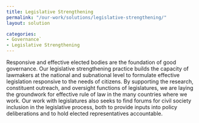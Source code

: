 ```yaml
---
title: Legislative Strengthening
permalink: "/our-work/solutions/legislative-strengthening/"
layout: solution

categories:
- Governance`
- Legislative Strengthening
---
```


Responsive and effective elected bodies are the foundation of good governance. Our legislative strengthening practice builds the capacity of lawmakers at the national and subnational level to formulate effective legislation responsive to the needs of citizens. By supporting the research, constituent outreach, and oversight functions of legislatures, we are laying the groundwork for effective rule of law in the many countries where we work. Our work with legislatures also seeks to find forums for civil society inclusion in the legislative process, both to provide inputs into policy deliberations and to hold elected representatives accountable.
